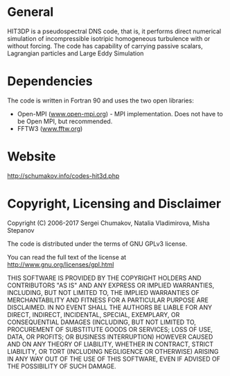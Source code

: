 # General

HIT3DP is a pseudospectral DNS code, that is, it performs direct numerical 
simulation of incompressible isotripic homogeneous turbulence with or without 
forcing.  The code has capability of carrying passive scalars, Lagrangian 
particles and Large Eddy Simulation


# Dependencies

The code is written in Fortran 90 and uses the two open libraries:

* Open-MPI  (www.open-mpi.org) - MPI implementation.  Does not have to be Open MPI, but recommended.
* FFTW3	    (www.fftw.org)


# Website
http://schumakov.info/codes-hit3d.php

# Copyright, Licensing and Disclaimer
Copyright (C) 2006-2017 Sergei Chumakov, Natalia Vladimirova, Misha Stepanov

The code is distributed under the terms of GNU GPLv3 license.  

You can read the full text of the license at http://www.gnu.org/licenses/gpl.html

THIS SOFTWARE IS PROVIDED BY THE COPYRIGHT HOLDERS AND CONTRIBUTORS "AS IS" AND ANY EXPRESS OR IMPLIED WARRANTIES, INCLUDING, BUT NOT LIMITED TO, THE IMPLIED WARRANTIES OF MERCHANTABILITY AND FITNESS FOR A PARTICULAR PURPOSE ARE DISCLAIMED. IN NO EVENT SHALL THE AUTHORS BE LIABLE FOR ANY DIRECT, INDIRECT, INCIDENTAL, SPECIAL, EXEMPLARY, OR CONSEQUENTIAL DAMAGES (INCLUDING, BUT NOT LIMITED TO, PROCUREMENT OF SUBSTITUTE GOODS OR SERVICES; LOSS OF USE, DATA, OR PROFITS; OR BUSINESS INTERRUPTION) HOWEVER CAUSED AND ON ANY THEORY OF LIABILITY, WHETHER IN CONTRACT, STRICT LIABILITY, OR TORT (INCLUDING NEGLIGENCE OR OTHERWISE) ARISING IN ANY WAY OUT OF THE USE OF THIS SOFTWARE, EVEN IF ADVISED OF THE POSSIBILITY OF SUCH DAMAGE.
